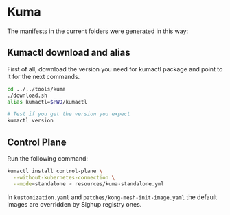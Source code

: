 # Kuma

The manifests in the current folders were generated in this way:

## Kumactl download and alias

First of all, download the version you need for kumactl package and point to it for the next commands.
```bash
cd ../../tools/kuma
./download.sh
alias kumactl=$PWD/kumactl

# Test if you get the version you expect
kumactl version

```

## Control Plane

Run the following command:

```bash
kumactl install control-plane \
  --without-kubernetes-connection \
  --mode=standalone > resources/kuma-standalone.yml

```

In `kustomization.yaml` and `patches/kong-mesh-init-image.yaml` the default images are overridden by Sighup registry ones.
